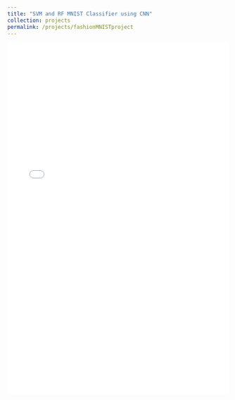 ```yaml
---
title: "SVM and RF MNIST Classifier using CNN"
collection: projects
permalink: /projects/fashionMNISTproject
---
```


<iframe src="/files/SVMRFwriteup.pdf" width="100%" height="800" frameborder="no" border="0" marginwidth="0" marginheight="0"></iframe>
